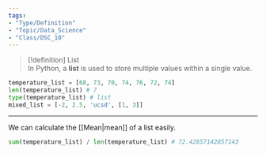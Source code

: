 ```yaml
---
tags:  
- "Type/Definition"  
- "Topic/Data_Science"  
- "Class/DSC_10"  
---
```

  
> [!definition] List  
> In Python, a **list** is used to store multiple values within a single value.  
  
```python  
temperature_list = [68, 73, 70, 74, 76, 72, 74]  
len(temperature_list) # 7  
type(temperature_list) # list  
mixed_list = [-2, 2.5, 'ucsd', [1, 3]]  
```  
  
---
  
We can calculate the [[Mean|mean]] of a list easily.  
  
```python  
sum(temperature_list) / len(temperature_list) # 72.42857142857143  
```  
